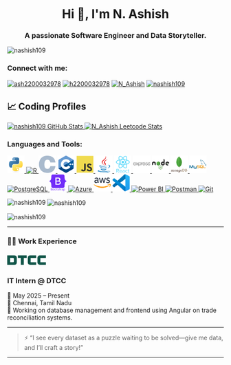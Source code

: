 <h1 align="center">Hi 👋, I'm N. Ashish</h1>
<h3 align="center">A passionate Software Engineer and Data Storyteller.</h3>

<p align="left"> <img src="https://komarev.com/ghpvc/?username=nashish109&label=Profile%20views&color=0e75b6&style=flat" alt="nashish109" /> </p>

<h3 align="left">Connect with me:</h3>
<p align="left">
<a href="https://www.codechef.com/users/ash2200032978" target="blank"><img align="center" src="https://cdn.jsdelivr.net/npm/simple-icons@3.1.0/icons/codechef.svg" alt="ash2200032978" height="30" width="40" /></a>
<a href="https://www.hackerrank.com/profile/h2200032978" target="blank"><img align="center" src="https://cdn.jsdelivr.net/npm/simple-icons@3.1.0/icons/hackerrank.svg" alt="h2200032978" height="30" width="40" /></a>
<a href="https://www.leetcode.com/u/N_Ashish/" target="blank"><img align="center" src="https://raw.githubusercontent.com/rahuldkjain/github-profile-readme-generator/master/src/images/icons/Social/leet-code.svg" alt="N_Ashish" height="30" width="40" /></a>
<a href="https://www.linkedin.com/in/n-ashish-455b37244/" target="blank"><img align="center" src="https://cdn.jsdelivr.net/npm/simple-icons@3.1.0/icons/linkedin.svg" alt="nashish109" height="30" width="40" /></a>
</p>

## 📈 Coding Profiles

<span>
<a href="https://github.com/nashish109">
    <img height="316" src="https://github-readme-stats.vercel.app/api?username=nashish109&show_icons=true&theme=github_dark&hide_border=true&title_color=58a6ff&icon_color=58a6ff" alt="nashish109 GitHub Stats"/>
</a>
<a href="https://leetcode.com/u/N_Ashish/">
<img height="316" src="https://leetcard.jacoblin.cool/N_Ashish?theme=dark&font=Ubuntu&cache=14400" alt="N_Ashish Leetcode Stats"/>
</a>
</span>

<h3 align="left">Languages and Tools:</h3>
<p align="left">
  <a href="https://www.python.org" target="_blank"> <img src="https://raw.githubusercontent.com/devicons/devicon/master/icons/python/python-original.svg" alt="Python" width="40" height="40"/> </a>
  <a href="https://www.r-project.org/" target="_blank"> <img src="https://www.vectorlogo.zone/logos/r-project/r-project-icon.svg" alt="R" width="40" height="40"/> </a>
  <a href="https://www.cprogramming.com/" target="_blank"> <img src="https://raw.githubusercontent.com/devicons/devicon/master/icons/c/c-original.svg" alt="C" width="40" height="40"/> </a>
  <a href="https://www.w3schools.com/cpp/" target="_blank"> <img src="https://raw.githubusercontent.com/devicons/devicon/master/icons/cplusplus/cplusplus-original.svg" alt="C++" width="40" height="40"/> </a>
  <a href="https://developer.mozilla.org/en-US/docs/Web/JavaScript" target="_blank"> <img src="https://raw.githubusercontent.com/devicons/devicon/master/icons/javascript/javascript-original.svg" alt="JavaScript" width="40" height="40"/> </a>
  <a href="https://www.java.com" target="_blank"> <img src="https://raw.githubusercontent.com/devicons/devicon/master/icons/java/java-original.svg" alt="Java" width="40" height="40"/> </a>
  <a href="https://reactjs.org/" target="_blank"> <img src="https://raw.githubusercontent.com/devicons/devicon/master/icons/react/react-original-wordmark.svg" alt="React" width="40" height="40"/> </a>
  <a href="https://expressjs.com" target="_blank"> <img src="https://raw.githubusercontent.com/devicons/devicon/master/icons/express/express-original-wordmark.svg" alt="Express.js" width="40" height="40"/> </a>
  <a href="https://nodejs.org" target="_blank"> <img src="https://raw.githubusercontent.com/devicons/devicon/master/icons/nodejs/nodejs-original-wordmark.svg" alt="Node.js" width="40" height="40"/> </a>
  <a href="https://www.mongodb.com/" target="_blank"> <img src="https://raw.githubusercontent.com/devicons/devicon/master/icons/mongodb/mongodb-original-wordmark.svg" alt="MongoDB" width="40" height="40"/> </a>
  <a href="https://www.mysql.com/" target="_blank"> <img src="https://raw.githubusercontent.com/devicons/devicon/master/icons/mysql/mysql-original-wordmark.svg" alt="MySQL" width="40" height="40"/> </a>
  <a href="https://www.postgresql.org/" target="_blank"> <img src="https://www.vectorlogo.zone/logos/postgresql/postgresql-icon.svg" alt="PostgreSQL" width="40" height="40"/> </a>
  <a href="https://getbootstrap.com" target="_blank"> <img src="https://raw.githubusercontent.com/devicons/devicon/master/icons/bootstrap/bootstrap-plain-wordmark.svg" alt="Bootstrap" width="40" height="40"/> </a>
  <a href="https://azure.microsoft.com/" target="_blank"> <img src="https://www.vectorlogo.zone/logos/microsoft_azure/microsoft_azure-icon.svg" alt="Azure" width="40" height="40"/> </a>
  <a href="https://aws.amazon.com/" target="_blank"> <img src="https://raw.githubusercontent.com/devicons/devicon/master/icons/amazonwebservices/amazonwebservices-original-wordmark.svg" alt="AWS" width="40" height="40"/> </a>
  <a href="https://code.visualstudio.com/" target="_blank"> <img src="https://raw.githubusercontent.com/devicons/devicon/master/icons/vscode/vscode-original.svg" alt="VS Code" width="40" height="40"/> </a>
  <a href="https://powerbi.microsoft.com/" target="_blank"> <img src="https://www.vectorlogo.zone/logos/microsoft_powerbi/microsoft_powerbi-icon.svg" alt="Power BI" width="40" height="40"/> </a>
  <a href="https://postman.com" target="_blank"> <img src="https://www.vectorlogo.zone/logos/getpostman/getpostman-icon.svg" alt="Postman" width="40" height="40"/> </a>
  <a href="https://git-scm.com/" target="_blank"> <img src="https://www.vectorlogo.zone/logos/git-scm/git-scm-icon.svg" alt="Git" width="40" height="40"/> </a>
</p>

<!-- Stats section -->
<p><img align="left" src="https://github-readme-stats.vercel.app/api/top-langs?username=nashish109&show_icons=true&locale=en&layout=compact" alt="nashish109" /></p>

<p>&nbsp;<img align="center" src="https://github-readme-stats.vercel.app/api?username=nashish109&show_icons=true&locale=en" alt="nashish109" /></p>

<p><img align="center" src="https://github-readme-streak-stats.herokuapp.com/?user=nashish109&" alt="nashish109" /></p>

---

### 🧑‍💼 Work Experience

### <img src="https://github.com/nashish109/nashish109/blob/main/dtcc_logo.png" alt="DTCC Logo" style="width:90px;height:auto;" /> 
### IT Intern @ DTCC  
📆 May 2025 – Present  
📍 Chennai, Tamil Nadu  
💼 Working on database management and frontend using Angular on trade reconciliation systems.

---

> ⚡ “I see every dataset as a puzzle waiting to be solved—give me data, and I’ll craft a story!”  

---

